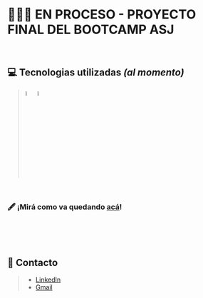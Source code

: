 
# 👩🏻‍💻 EN PROCESO - PROYECTO FINAL DEL BOOTCAMP ASJ 

<br>

## 💻 Tecnologias utilizadas _(al momento)_

> <img style="width:5%" src="https://cdn-icons-png.flaticon.com/512/5968/5968267.png"/>
> <img style="width:5%" src="https://cdn-icons-png.flaticon.com/512/732/732190.png"/>

<br>

### 🖋️ ¡Mirá como va quedando <a href="https://brendalamas.github.io/PlusPagos/"> acá</a>!
<br>
<br>
<br>


## 📨 Contacto
> - [LinkedIn](https://www.linkedin.com/in/brenda-lamas-597b79145/)
> - [Gmail](https://mail.google.com/mail/u/0/?tab=rm&ogbl)


